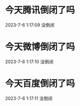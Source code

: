 # 今天腾讯倒闭了吗

2023-7-6 1:17:09 没倒闭

# 今天微博倒闭了吗

2023-7-6 1:17:10 没倒闭

# 今天百度倒闭了吗

2023-7-6 1:17:11 没倒闭

